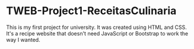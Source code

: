# TWEB-Project1-ReceitasCulinaria
This is my first project for university. It was created using HTML and CSS. It's a recipe website that doesn't need JavaScript or Bootstrap to work the way I wanted.
